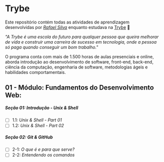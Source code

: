 # Trybe

Este repositório contém todas as atividades de aprendizagem desenvolvidas por _[Rafael Silva](https://www.linkedin.com/in/devrafaelgsilva/)_ enquanto estudava na [Trybe](https://www.betrybe.com/) :rocket:

_"A Trybe é uma escola do futuro para qualquer pessoa que queira melhorar de vida e construir uma carreira de sucesso em tecnologia, onde a pessoa só paga quando conseguir um bom trabalho."_

O programa conta com mais de 1.500 horas de aulas presenciais e online, aborda introdução ao desenvolvimento de software, front-end, back-end, ciência da computação, engenharia de software, metodologias ágeis e habilidades comportamentais.

## 01 - Módulo: Fundamentos do Desenvolvimento Web:

##### Seção 01: Introdução - Unix & Shell

- [ ] 1.1: _Unix & Shell - Part 01_
- [ ] 1.2: _Unix & Shell - Part 02_

##### Seção 02: Git & GitHub

- [ ] 2-1: _O que é e para que serve?_
- [ ] 2-2: _Entendendo os comandos_
